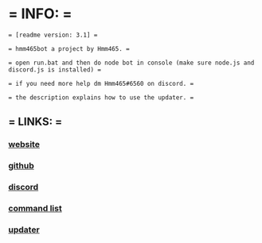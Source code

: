 # = INFO: =

```asciidoc
= [readme version: 3.1] =

= hmm465bot a project by Hmm465. =

= open run.bat and then do node bot in console (make sure node.js and discord.js is installed) = 

= if you need more help dm Hmm465#6560 on discord. =

= the description explains how to use the updater. =
```

## = LINKS: =

### [website](https://hmm465.github.io/hmm465bot/)

### [github](https://github.com/Hmm465/hmm465bot)

### [discord](https://hmm465.weebly.com/discord.html)

### [command list](https://raw.githubusercontent.com/Hmm465/hmm465bot/master/commandlist.txt)

### [updater](https://github.com/Hmm465/hmm465bot/releases)


